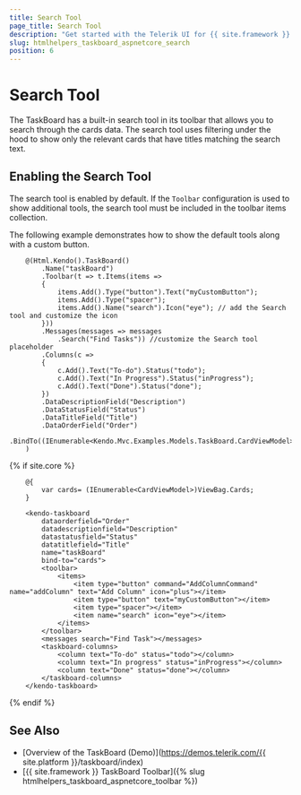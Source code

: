 ```yaml
---
title: Search Tool
page_title: Search Tool
description: "Get started with the Telerik UI for {{ site.framework }} TaskBoard and learn how to enable the search tool to search through its cards."
slug: htmlhelpers_taskboard_aspnetcore_search
position: 6
---
```


# Search Tool

The TaskBoard has a built-in search tool in its toolbar that allows you to search through the cards data. The search tool uses filtering under the hood to show only the relevant cards that have titles matching the search text.

## Enabling the Search Tool

The search tool is enabled by default. If the `Toolbar` configuration is used to show additional tools, the search tool must be included in the toolbar items collection.

The following example demonstrates how to show the default tools along with a custom button.

```HtmlHelper
    @(Html.Kendo().TaskBoard()
        .Name("taskBoard")
        .Toolbar(t => t.Items(items =>
        {
            items.Add().Type("button").Text("myCustomButton");
            items.Add().Type("spacer");
            items.Add().Name("search").Icon("eye"); // add the Search tool and customize the icon
        }))
        .Messages(messages => messages
            .Search("Find Tasks")) //customize the Search tool placeholder
        .Columns(c =>
        {
            c.Add().Text("To-do").Status("todo");
            c.Add().Text("In Progress").Status("inProgress");
            c.Add().Text("Done").Status("done");
        })
        .DataDescriptionField("Description")
        .DataStatusField("Status")
        .DataTitleField("Title")
        .DataOrderField("Order")
        .BindTo((IEnumerable<Kendo.Mvc.Examples.Models.TaskBoard.CardViewModel>)ViewBag.Cards)
    )
```
{% if site.core %}
```TagHelper
    @{
        var cards= (IEnumerable<CardViewModel>)ViewBag.Cards;
    }

    <kendo-taskboard 
	    dataorderfield="Order" 
	    datadescriptionfield="Description" 
	    datastatusfield="Status" 
	    datatitlefield="Title" 
        name="taskBoard" 
	    bind-to="cards">
        <toolbar>
            <items>
                <item type="button" command="AddColumnCommand" name="addColumn" text="Add Column" icon="plus"></item>
                <item type="button" text="myCustomButton"></item>
                <item type="spacer"></item>
                <item name="search" icon="eye"></item>
            </items>
        </toolbar>
        <messages search="Find Task"></messages>
        <taskboard-columns>
            <column text="To-do" status="todo"></column>
            <column text="In progress" status="inProgress"></column>
            <column text="Done" status="done"></column>
        </taskboard-columns>
    </kendo-taskboard>
```
{% endif %}

## See Also

* [Overview of the TaskBoard (Demo)](https://demos.telerik.com/{{ site.platform }}/taskboard/index)
* [{{ site.framework }} TaskBoard Toolbar]({% slug htmlhelpers_taskboard_aspnetcore_toolbar %})
